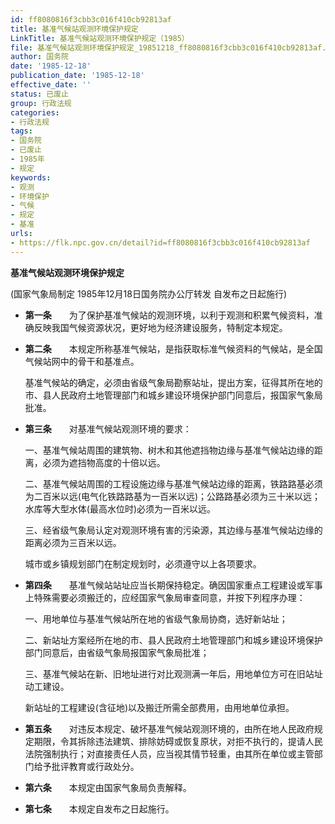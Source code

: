 ```yaml
---
id: ff8080816f3cbb3c016f410cb92813af
title: 基准气候站观测环境保护规定
LinkTitle: 基准气候站观测环境保护规定（1985）
file: 基准气候站观测环境保护规定_19851218_ff8080816f3cbb3c016f410cb92813af.docx
author: 国务院
date: '1985-12-18'
publication_date: '1985-12-18'
effective_date: ''
status: 已废止
group: 行政法规
categories:
- 行政法规
tags:
- 国务院
- 已废止
- 1985年
- 规定
keywords:
- 观测
- 环境保护
- 气候
- 规定
- 基准
urls:
- https://flk.npc.gov.cn/detail?id=ff8080816f3cbb3c016f410cb92813af
---
```


**基准气候站观测环境保护规定**

(国家气象局制定 1985年12月18日国务院办公厅转发 自发布之日起施行)

- **第一条**　　为了保护基准气候站的观测环境，以利于观测和积累气候资料，准确反映我国气候资源状况，更好地为经济建设服务，特制定本规定。

- **第二条**　　本规定所称基准气候站，是指获取标准气候资料的气候站，是全国气候站网中的骨干和基准点。

  基准气候站的确定，必须由省级气象局勘察站址，提出方案，征得其所在地的市、县人民政府土地管理部门和城乡建设环境保护部门同意后，报国家气象局批准。

- **第三条**　　对基准气候站观测环境的要求：

  一、基准气候站周围的建筑物、树木和其他遮挡物边缘与基准气候站边缘的距离，必须为遮挡物高度的十倍以远。

  二、基准气候站周围的工程设施边缘与基准气候站边缘的距离，铁路路基必须为二百米以远(电气化铁路路基为一百米以远)；公路路基必须为三十米以远；水库等大型水体(最高水位时)必须为一百米以远。

  三、经省级气象局认定对观测环境有害的污染源，其边缘与基准气候站边缘的距离必须为三百米以远。

  城市或乡镇规划部门在制定规划时，必须遵守以上各项要求。

- **第四条**　　基准气候站站址应当长期保持稳定。确因国家重点工程建设或军事上特殊需要必须搬迁的，应经国家气象局审查同意，并按下列程序办理：

  一、用地单位与基准气候站所在地的省级气象局协商，选好新站址；

  二、新站址方案经所在地的市、县人民政府土地管理部门和城乡建设环境保护部门同意后，由省级气象局报国家气象局批准；

  三、基准气候站在新、旧地址进行对比观测满一年后，用地单位方可在旧站址动工建设。

  新站址的工程建设(含征地)以及搬迁所需全部费用，由用地单位承担。

- **第五条**　　对违反本规定、破坏基准气候站观测环境的，由所在地人民政府规定期限，令其拆除违法建筑、排除妨碍或恢复原状，对拒不执行的，提请人民法院强制执行；对直接责任人员，应当视其情节轻重，由其所在单位或主管部门给予批评教育或行政处分。

- **第六条**　　本规定由国家气象局负责解释。

- **第七条**　　本规定自发布之日起施行。
